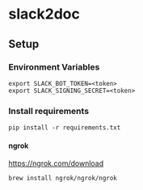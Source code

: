 # slack2doc

## Setup

### Environment Variables
```
export SLACK_BOT_TOKEN=<token>
export SLACK_SIGNING_SECRET=<token>
```

### Install requirements
```
pip install -r requirements.txt
```

#### ngrok

https://ngrok.com/download


```
brew install ngrok/ngrok/ngrok
```

